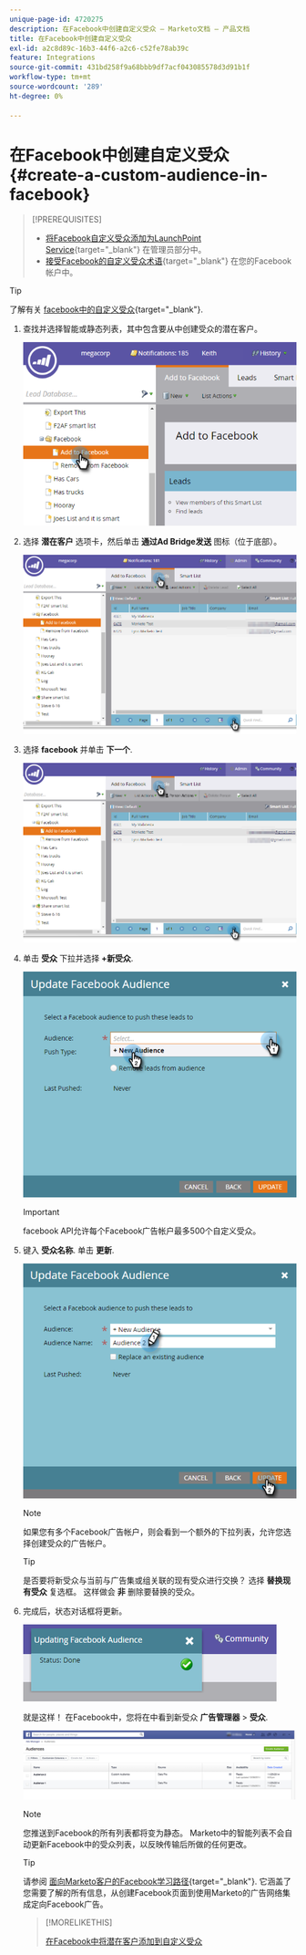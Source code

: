 ```yaml
---
unique-page-id: 4720275
description: 在Facebook中创建自定义受众 — Marketo文档 — 产品文档
title: 在Facebook中创建自定义受众
exl-id: a2c8d89c-16b3-44f6-a2c6-c52fe78ab39c
feature: Integrations
source-git-commit: 431bd258f9a68bbb9df7acf043085578d3d91b1f
workflow-type: tm+mt
source-wordcount: '289'
ht-degree: 0%

---
```


# 在Facebook中创建自定义受众 {#create-a-custom-audience-in-facebook}

>[!PREREQUISITES]
>
>* [将Facebook自定义受众添加为LaunchPoint Service](/help/marketo/product-docs/demand-generation/ad-network-integrations/add-facebook-custom-audiences-as-a-launchpoint-service.md){target="_blank"} 在管理员部分中。
>* [接受Facebook的自定义受众术语](https://www.facebook.com/ads/manage/customaudiences/tos.php){target="_blank"} 在您的Facebook帐户中。

>[!TIP]
>
>了解有关 [facebook中的自定义受众](https://www.facebook.com/help/341425252616329){target="_blank"}.

1. 查找并选择智能或静态列表，其中包含要从中创建受众的潜在客户。

   ![](assets/create-a-custom-audience-in-facebook-1.png)

1. 选择 **潜在客户** 选项卡，然后单击 **通过Ad Bridge发送** 图标（位于底部）。

   ![](assets/create-a-custom-audience-in-facebook-2.png)

1. 选择 **facebook** 并单击 **下一个**.

   ![](assets/create-a-custom-audience-in-facebook-3.png)

1. 单击 **受众** 下拉并选择 **+新受众**.

   ![](assets/create-a-custom-audience-in-facebook-4.png)

   >[!IMPORTANT]
   >
   >facebook API允许每个Facebook广告帐户最多500个自定义受众。

1. 键入 **受众名称**. 单击 **更新**.

   ![](assets/create-a-custom-audience-in-facebook-5.png)

   >[!NOTE]
   >
   >如果您有多个Facebook广告帐户，则会看到一个额外的下拉列表，允许您选择创建受众的广告帐户。

   >[!TIP]
   >
   >是否要将新受众与当前与广告集或组关联的现有受众进行交换？ 选择 **替换现有受众** 复选框。 这样做会 **非** 删除要替换的受众。

1. 完成后，状态对话框将更新。

   ![](assets/create-a-custom-audience-in-facebook-6.png)

   就是这样！ 在Facebook中，您将在中看到新受众 **广告管理器** > **受众**.

   ![](assets/create-a-custom-audience-in-facebook-7.png)

   >[!NOTE]
   >
   >您推送到Facebook的所有列表都将变为静态。 Marketo中的智能列表不会自动更新Facebook中的受众列表，以反映传输后所做的任何更改。

   >[!TIP]
   >
   >请参阅 [面向Marketo客户的Facebook学习路径](https://facebook.exceedlms.com/student/enrollments/create_enrollment_from_token/BF9TqSaCvM73PP4ScjhCm4fi){target="_blank"}. 它涵盖了您需要了解的所有信息，从创建Facebook页面到使用Marketo的广告网络集成定向Facebook广告。

   >[!MORELIKETHIS]
   >
   >[在Facebook中将潜在客户添加到自定义受众](/help/marketo/product-docs/demand-generation/facebook/add-leads-to-a-custom-audience-in-facebook.md)
